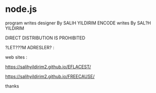 # node.js
 program writes designer By SALIH YILDIRIM
 ENCODE writes By SAL?H YILDIRIM

 
DIRECT DISTRIBUTION IS PROHIBITED

?LET???M ADRESLER? :  

web sites :


https://salihyildirim2.github.io/EFLACEST/

https://salihyildirim2.github.io/FREECAUSE/

thanks 



